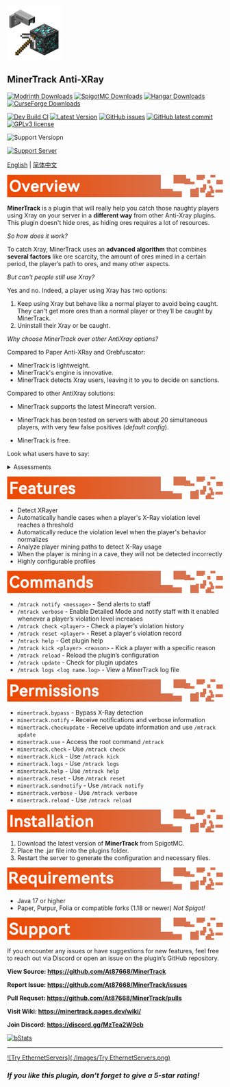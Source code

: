 ![MinerTrack Anti-XRay](./Images/MinerTrack.png)

## MinerTrack Anti-XRay

[![Modrinth Downloads](https://img.shields.io/modrinth/dt/minertrack?style=flat&label=Modrinth%20Downloads&color=%234bd965)](https://modrinth.com/plugin/minertrack) [![SpigotMC Downloads](https://img.shields.io/spiget/downloads/120562?label=SpigotMC%20Downloads&color=yellow)](https://www.spigotmc.org/resources/120562/) [![Hangar Downloads](https://img.shields.io/hangar/dt/MinerTrack?label=Hangar%20Downloads&color=blue)](https://hangar.papermc.io/Author87668/MinerTrack) [![CurseForge Downloads](https://img.shields.io/curseforge/dt/1159157?label=CurseForge%20Downloads&color=orange)](https://www.curseforge.com/minecraft/bukkit-plugins/minertrack)

[![Dev Build CI](https://img.shields.io/github/actions/workflow/status/At87668/MinerTrack/AutoBuild_CI_dev.yml?style=flat&label=Dev%20Build%20CI)](https://github.com/At87668/MinerTrack/actions/workflows/AutoBuild_CI_dev.yml) [![Latest Version](https://img.shields.io/github/release/At87668/MinerTrack.svg?style=flat&label=Latest%20Version)](https://gitHub.com/At87668/MinerTrack/releases/) [![GitHub issues](https://img.shields.io/github/issues/At87668/MinerTrack.svg?style=flat&label=Github%20Issue)](https://gitHub.com/At87668/MinerTrack/issues/) [![GitHub latest commit](https://img.shields.io/github/last-commit/At87668/MinerTrack?style=flat&label=Last%20Commit)](https://gitHub.com/At87668/MinerTrack/commit/) [![GPLv3 license](https://img.shields.io/badge/License-GPLv3-blue.svg?style=flat&label=Open%20Source%20License)](https://github.com/At87668/MinerTrack/blob/main/LICENSE)

![Support Versiopn](https://img.shields.io/badge/Support_Version-1.21.x_%7C_1.20.x_%7C_1.19.x_%7C_1.18.x-&?color=069F00)

[![Support Server](https://img.shields.io/discord/1302190990639235122.svg?label=Discord&logo=Discord&colorB=7289da&style=for-the-badge)](https://discord.gg/MzTea2W9cb)

[English](./README.md) | [简体中文](./README-zh_hans.md)

![Image](./Images/Overview.png)

**MinerTrack** is a plugin that will really help you catch those naughty players using Xray on your server in a **different way** from other Anti-Xray plugins. This plugin doesn't hide ores, as hiding ores requires a lot of resources.

*So how does it work?*

To catch Xray, MinerTrack uses an **advanced algorithm** that combines **several factors** like ore scarcity, the amount of ores mined in a certain period, the player’s path to ores, and many other aspects.

*But can't people still use Xray?*

Yes and no. Indeed, a player using Xray has two options:
1. Keep using Xray but behave like a normal player to avoid being caught. They can't get more ores than a normal player or they’ll be caught by MinerTrack.
2. Uninstall their Xray or be caught.

*Why choose MinerTrack over other AntiXray options?*

Compared to Paper Anti-XRay and Orebfuscator:
- MinerTrack is lightweight.
- MinerTrack's engine is innovative.
- MinerTrack detects Xray users, leaving it to you to decide on sanctions.

Compared to other AntiXray solutions:
- MinerTrack supports the latest Minecraft version.

- MinerTrack has been tested on servers with about 20 simultaneous players, with very few false positives (*default config*).

- MinerTrack is free.

Look what users have to say:

<details>
<summary>Assessments</summary>

![Assessment 1](https://cdn.modrinth.com/data/O3VQnhG2/images/732fb5912dc2ae4049631d1acd2e71acb5a58227.png)

![Assessment 2](https://cdn.modrinth.com/data/O3VQnhG2/images/8c9ccc951e5baf6a4181154f499a0fab30749a74.png)

![Assessment 3](https://cdn.modrinth.com/data/O3VQnhG2/images/edde401191d2d235c48995b962c89461e0ad97c6.png)
</details>

![Image](./Images/Features.png)

- Detect XRayer
- Automatically handle cases when a player's X-Ray violation level reaches a threshold
- Automatically reduce the violation level when the player's behavior normalizes
- Analyze player mining paths to detect X-Ray usage
- When the player is mining in a cave, they will not be detected incorrectly
- Highly configurable profiles

![Image](./Images/Commands.png)

- `/mtrack notify <message>` - Send alerts to staff
- `/mtrack verbose` - Enable Detailed Mode and notify staff with it enabled whenever a player’s violation level increases
- `/mtrack check <player>` - Check a player’s violation history
- `/mtrack reset <player>` - Reset a player's violation record
- `/mtrack help` - Get plugin help
- `/mtrack kick <player> <reason>` - Kick a player with a specific reason
- `/mtrack reload` - Reload the plugin’s configuration
- `/mtrack update` - Check for plugin updates
- `/mtrack logs <log name.log>` - View a MinerTrack log file

![Image](./Images/Permissions.png)

- `minertrack.bypass` - Bypass X-Ray detection
- `minertrack.notify` - Receive notifications and verbose information
- `minertrack.checkupdate` - Receive update information and use `/mtrack update`
- `minertrack.use` - Access the root command `/mtrack`
- `minertrack.check` - Use `/mtrack check`
- `minertrack.kick` - Use `/mtrack kick`
- `minertrack.logs` - Use `/mtrack logs`
- `minertrack.help` - Use `/mtrack help`
- `minertrack.reset` - Use `/mtrack reset`
- `minertrack.sendnotify` - Use `/mtrack notify`
- `minertrack.verbose` - Use `/mtrack verbose`
- `minertrack.reload` - Use `/mtrack reload`

![Image](./Images/Installation.png)

1. Download the latest version of **MinerTrack** from SpigotMC.
2. Place the .jar file into the plugins folder.
3. Restart the server to generate the configuration and necessary files.

![Image](./Images/Requirements.png)

- Java 17 or higher
- Paper, Purpur, Folia or compatible forks (1.18 or newer) *Not Spigot!*

![Image](./Images/Support.png)

If you encounter any issues or have suggestions for new features, feel free to reach out via Discord or open an issue on the plugin’s GitHub repository.



**View Source: https://github.com/At87668/MinerTrack**

**Report Issue: https://github.com/At87668/MinerTrack/issues**

**Pull Requset: https://github.com/At87668/MinerTrack/pulls**

**Visit Wiki: https://minertrack.pages.dev/wiki/**

**Join Discord: https://discord.gg/MzTea2W9cb**



[![bStats](https://bstats.org/signatures/bukkit/MinerTrack.svg)](https://bstats.org/plugin/bukkit/MinerTrack/23790)

---

[![Try EthernetServers](./Images/Try EthernetServers.png)](https://www.ethernetservers.com/aff.php?aff=2696)

### *If you like this plugin, don’t forget to give a 5-star rating!*
